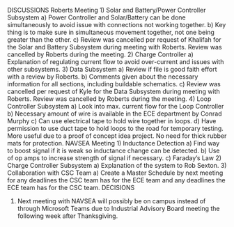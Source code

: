 DISCUSSIONS
  Roberts Meeting
    1) Solar and Battery/Power Controller Subsystem
      a) Power Controller and Solar/Battery can be done simultaneously to avoid issue with connections not working together.
      b) Key thing is to make sure in simultaneous movement together, not one being greater than the other.
      c) Review was cancelled per request of Khalifah for the Solar and Battery Subsystem during meeting with Roberts. Review was cancelled by Roberts during the meeting.
    2) Charge Controller
      a) Explanation of regulating current flow to avoid over-current and issues with other subsystems.
    3) Data Subsystem
      a) Review if file is good faith effort with a review by Roberts.
      b) Comments given about the necessary information for all sections, including buildable schematics.
      c) Review was cancelled per request of Kyle for the Data Subsystem during meeting with Roberts. Review was cancelled by Roberts during the meeting.
    4) Loop Controller Subsystem
      a) Look into max. current flow for the Loop Controller
      b) Necessary amount of wire is available in the ECE department by Conrad Murphy
      c) Can use electrical tape to hold wire together in loops.
      d) Have permission to use duct tape to hold loops to the road for temporary testing. More useful due to a proof of concept idea project. No need for thick rubber mats for protection. 
  NAVSEA Meeting
    1) Inductance Detection
      a) Find way to boost signal if it is weak so inductance change can be detected.
      b) Use of op amps to increase strength of signal if necessary.
      c) Faraday’s Law
    2) Charge Controller Subsystem
      a) Explanation of the system to Rob Sexton.
    3) Collaboration with CSC Team
      a) Create a Master Schedule by next meeting for any deadlines the CSC team has for the ECE team and any deadlines the ECE team has for the CSC team.
DECISIONS
  1) Next meeting with NAVSEA will possibly be on campus instead of through Microsoft Teams due to Industrial Advisory Board meeting the following week after Thanksgiving.
